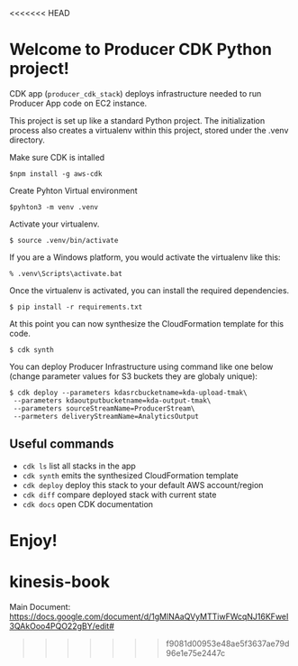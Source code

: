 <<<<<<< HEAD

# Welcome to Producer CDK Python project!

CDK app  (`producer_cdk_stack`) deploys infrastructure needed to run Producer App code on EC2 instance.

This project is set up like a standard Python project.  The initialization process also creates
a virtualenv within this project, stored under the .venv directory.  

Make sure CDK is intalled 

```
$npm install -g aws-cdk
```

Create Pyhton Virtual environment

```
$pyhton3 -m venv .venv
```

Activate your virtualenv.

```
$ source .venv/bin/activate
```

If you are a Windows platform, you would activate the virtualenv like this:

```
% .venv\Scripts\activate.bat
```

Once the virtualenv is activated, you can install the required dependencies.

```
$ pip install -r requirements.txt
```

At this point you can now synthesize the CloudFormation template for this code.

```
$ cdk synth
```

You can deploy Producer Infrastructure using command like one below (change parameter values for S3 buckets they are globaly unique):

```
$ cdk deploy --parameters kdasrcbucketname=kda-upload-tmak\
 --parameters kdaoutputbucketname=kda-output-tmak\
 --parameters sourceStreamName=ProducerStream\
 --parmeters deliveryStreamName=AnalyticsOutput

```

## Useful commands

 * `cdk ls`          list all stacks in the app
 * `cdk synth`       emits the synthesized CloudFormation template
 * `cdk deploy`      deploy this stack to your default AWS account/region
 * `cdk diff`        compare deployed stack with current state
 * `cdk docs`        open CDK documentation

Enjoy!
=======
# kinesis-book

Main Document:
https://docs.google.com/document/d/1gMlNAaQVyMTTiwFWcqNJ16KFweI3QAkOoo4PQO22gBY/edit#
>>>>>>> f9081d00953e48ae5f3637ae79d96e1e75e2447c
